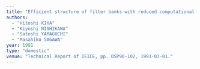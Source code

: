 ```yaml
---
title: "Efficient structure of filter banks with reduced computational complexity"
authors:
  - "Hitoshi KIYA"
  - "Kiyoshi NISHIKAWA"
  - "Satoshi YAMAGUCHI"
  - "Masahiko SAGAWA"
year: 1991
type: "domestic"
venue: "Technical Report of IEICE, pp. DSP90-102, 1991-03-01."
---
```

